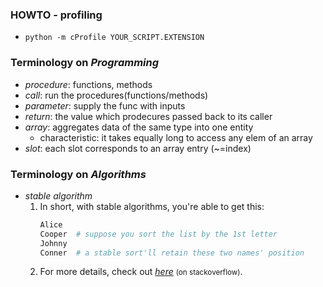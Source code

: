 ### HOWTO - profiling

- `python -m cProfile YOUR_SCRIPT.EXTENSION`

### Terminology on *Programming*

- _procedure_: functions, methods
- _call_: run the procedures(functions/methods)
- _parameter_: supply the func with inputs
- _return_: the value which prodecures passed back to its caller
- _array_: aggregates data of the same type into one entity
  - characteristic: it takes equally long to access any elem of an array
- _slot_: each slot corresponds to an array entry (~=index)

### Terminology on *Algorithms*

- _stable algorithm_
    1. In short, with stable algorithms, you're able to get this:
        ```python
        Alice
        Cooper  # suppose you sort the list by the 1st letter
        Johnny
        Conner  # a stable sort'll retain these two names' position
        ```
    2. For more details, check out [*here*](https://stackoverflow.com/a/1517824/6273859) <small>(on stackoverflow)</small>.
